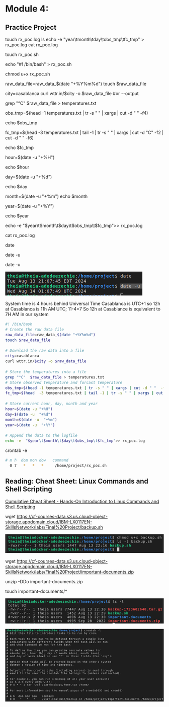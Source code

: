 # Module 4: 

## Practice Project
touch rx_poc.log 
ls
echo -e  "year\tmonth\tday\tobs_tmp\tfc_tmp" > rx_poc.log 
cat rx_poc.log 

touch rx_poc.sh

echo "#! /bin/bash" > rx_poc.sh

chmod u+x rx_poc.sh

raw_data_file=raw_data_$(date "+%Y%m%d")
touch $raw_data_file

city=casablanca
curl wttr.in/$city -o $raw_data_file   #or --output



grep "°C"  $raw_data_file > temperatures.txt

obs_tmp=$(head -1 temperatures.txt | tr -s " " | xargs | cut -d " "  -f4)

echo $obs_tmp

fc_tmp=$(head  -3 temperatures.txt | tail -1 | tr -s " " | xargs | cut -d "C" -f2 | cut -d " " -f6)

echo $fc_tmp

hour=$(date -u "+%H")

echo $hour

day=$(date -u  "+%d")

echo $day

month=$(date -u  "+%m")
echo $month

year=$(date -u  "+%Y")

echo $year

echo -e  "$year\t$month\t$day\t$obs_tmp\t$fc_tmp">> rx_poc.log 

cat rx_poc.log 

date

date -u

date -u

![alt text](image.png)

System time is 4 hours behind Universal Time
Casablanca is UTC+1 so 12h at Casablanca is 11h AM UTC; 11-4=7
So 12h at Casablance is equivalent to 7H AM in our system


```sh
#! /bin/bash
# Create the raw data file
raw_data_file=raw_data_$(date "+%Y%m%d")
touch $raw_data_file

# Download the raw data into a file
city=casablanca
curl wttr.in/$city -o $raw_data_file 

# Store the temperatures into a file
grep "°C"  $raw_data_file > temperatures.txt
# Store observed temparature and forcast temperature
obs_tmp=$(head -1 temperatures.txt | tr -s " " | xargs | cut -d " "  -f4)
fc_tmp=$(head  -3 temperatures.txt | tail -1 | tr -s " " | xargs | cut -d "C" -f2 | cut -d " " -f6)

# Store current hour, day, month and year
hour=$(date -u "+%H")
day=$(date -u  "+%d")
month=$(date -u  "+%m")
year=$(date -u  "+%Y")

# Append the data to the logfile
echo -e  "$year\t$month\t$day\t$obs_tmp\t$fc_tmp">> rx_poc.log
```

crontab -e

```sh
# m h  dom mon dow   command
  0 7   *   *   *     /home/project/rx_poc.sh
```

## Reading: Cheat Sheet: Linux Commands and Shell Scripting
[Cumulative Cheat Sheet - Hands-On Introduction to Linux Commands and Shell Scripting](https://author-ide.skills.network/render?token=eyJhbGciOiJIUzI1NiIsInR5cCI6IkpXVCJ9.eyJtZF9pbnN0cnVjdGlvbnNfdXJsIjoiaHR0cHM6Ly9jZi1jb3Vyc2VzLWRhdGEuczMudXMuY2xvdWQtb2JqZWN0LXN0b3JhZ2UuYXBwZG9tYWluLmNsb3VkL0lCTVNraWxsc05ldHdvcmstTFgwMTE3RU4tZWRYL2xhYnMvTTRfQ3VtdWxhdGl2ZV9DaGVhdF9TaGVldF9lZFgucGRmLm1kIiwidG9vbF90eXBlIjoiaW5zdHJ1Y3Rpb25hbC1sYWIiLCJhZG1pbiI6ZmFsc2UsImlhdCI6MTcxMTYzODYzOH0.ziNAtnS2Kt0XG5g9eP-NXikeWrrbJrIxGu8MkQBfojg)


wget https://cf-courses-data.s3.us.cloud-object-storage.appdomain.cloud/IBM-LX0117EN-SkillsNetwork/labs/Final%20Project/backup.sh


![alt text](./resources/15-executable.png)    

wget https://cf-courses-data.s3.us.cloud-object-storage.appdomain.cloud/IBM-LX0117EN-SkillsNetwork/labs/Final%20Project/important-documents.zip

unzip -DDo important-documents.zip

touch important-documents/*

![alt text](./resources/16-backup-complete.png)

![alt text](./resources/17-crontab.png)

